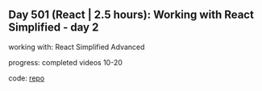 ## Day 501 (React | 2.5 hours): Working with React Simplified - day 2

working with: React Simplified Advanced

progress: completed videos 10-20

code: [repo](https://github.com/alexvyber/rs-react-advanced.git)